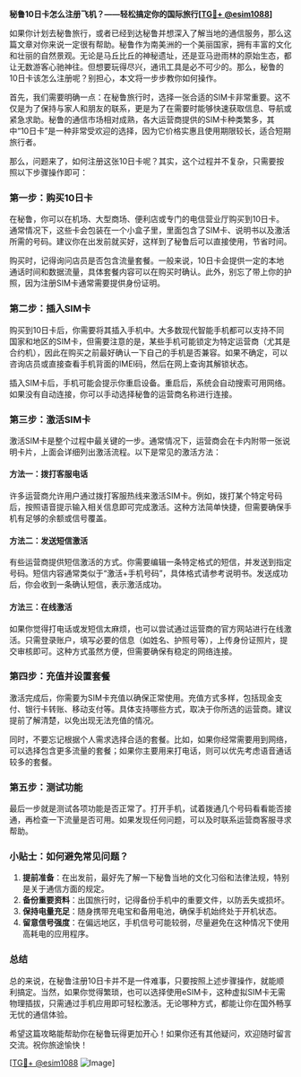 **秘鲁10日卡怎么注册飞机？——轻松搞定你的国际旅行[[TG💪+ @esim1088](https://t.me/s/esim1088)]**

如果你计划去秘鲁旅行，或者已经到达秘鲁并想深入了解当地的通信服务，那么这篇文章对你来说一定很有帮助。秘鲁作为南美洲的一个美丽国家，拥有丰富的文化和壮丽的自然景观。无论是马丘比丘的神秘遗址，还是亚马逊雨林的原始生态，都让无数游客心驰神往。但想要玩得尽兴，通讯工具是必不可少的。那么，秘鲁的10日卡该怎么注册呢？别担心，本文将一步步教你如何操作。

首先，我们需要明确一点：在秘鲁旅行时，选择一张合适的SIM卡非常重要。这不仅是为了保持与家人和朋友的联系，更是为了在需要时能够快速获取信息、导航或紧急求助。秘鲁的通信市场相对成熟，各大运营商提供的SIM卡种类繁多，其中“10日卡”是一种非常受欢迎的选择，因为它价格实惠且使用期限较长，适合短期旅行者。

那么，问题来了，如何注册这张10日卡呢？其实，这个过程并不复杂，只需要按照以下步骤操作即可：

### 第一步：购买10日卡

在秘鲁，你可以在机场、大型商场、便利店或专门的电信营业厅购买到10日卡。通常情况下，这些卡会包装在一个小盒子里，里面包含了SIM卡、说明书以及激活所需的号码。建议你在出发前就买好，这样到了秘鲁后可以直接使用，节省时间。

购买时，记得询问店员是否包含流量套餐。一般来说，10日卡会提供一定的本地通话时间和数据流量，具体套餐内容可以在购买时确认。此外，别忘了带上你的护照，因为注册SIM卡通常需要提供身份证明。

### 第二步：插入SIM卡

购买到10日卡后，你需要将其插入手机中。大多数现代智能手机都可以支持不同国家和地区的SIM卡，但需要注意的是，某些手机可能锁定为特定运营商（尤其是合约机），因此在购买之前最好确认一下自己的手机是否兼容。如果不确定，可以咨询店员或直接查看手机背面的IMEI码，然后在网上查询其解锁状态。

插入SIM卡后，手机可能会提示你重启设备。重启后，系统会自动搜索可用网络。如果没有自动连接，你可以手动选择秘鲁的运营商名称进行连接。

### 第三步：激活SIM卡

激活SIM卡是整个过程中最关键的一步。通常情况下，运营商会在卡内附带一张说明卡片，上面会详细列出激活流程。以下是常见的激活方法：

#### 方法一：拨打客服电话

许多运营商允许用户通过拨打客服热线来激活SIM卡。例如，拨打某个特定号码后，按照语音提示输入相关信息即可完成激活。这种方法简单快捷，但需要确保手机有足够的余额或信号覆盖。

#### 方法二：发送短信激活

有些运营商提供短信激活的方式。你需要编辑一条特定格式的短信，并发送到指定号码。短信内容通常类似于“激活+手机号码”，具体格式请参考说明书。发送成功后，你会收到一条确认短信，表示激活成功。

#### 方法三：在线激活

如果你觉得打电话或发短信太麻烦，也可以尝试通过运营商的官方网站进行在线激活。只需登录账户，填写必要的信息（如姓名、护照号等），上传身份证照片，提交审核即可。这种方式虽然方便，但需要确保有稳定的网络连接。

### 第四步：充值并设置套餐

激活完成后，你需要为SIM卡充值以确保正常使用。充值方式多样，包括现金支付、银行卡转账、移动支付等。具体支持哪些方式，取决于你所选的运营商。建议提前了解清楚，以免出现无法充值的情况。

同时，不要忘记根据个人需求选择合适的套餐。比如，如果你经常需要用到网络，可以选择包含更多流量的套餐；如果你主要用来打电话，则可以优先考虑语音通话较多的套餐。

### 第五步：测试功能

最后一步就是测试各项功能是否正常了。打开手机，试着拨通几个号码看看能否接通，再检查一下流量是否可用。如果发现任何问题，可以及时联系运营商客服寻求帮助。

### 小贴士：如何避免常见问题？

1. **提前准备**：在出发前，最好先了解一下秘鲁当地的文化习俗和法律法规，特别是关于通信方面的规定。
2. **备份重要资料**：出国旅行时，记得备份手机中的重要文件，以防丢失或损坏。
3. **保持电量充足**：随身携带充电宝和备用电池，确保手机始终处于开机状态。
4. **留意信号强度**：在偏远地区，手机信号可能较弱，尽量避免在这种情况下使用高耗电的应用程序。

### 总结

总的来说，在秘鲁注册10日卡并不是一件难事，只要按照上述步骤操作，就能顺利搞定。当然，如果你觉得繁琐，也可以选择使用eSIM卡，这种虚拟SIM卡无需物理插拔，只需通过手机应用即可轻松激活。无论哪种方式，都能让你在国外畅享无忧的通信体验。

希望这篇攻略能帮助你在秘鲁玩得更加开心！如果你还有其他疑问，欢迎随时留言交流。祝你旅途愉快！

[[TG💪+ @esim1088](https://t.me/s/esim1088) ![Image](https://i.postimg.cc/4NQfJmqS/Snipaste-2025-05-13-00-14-12.png)]